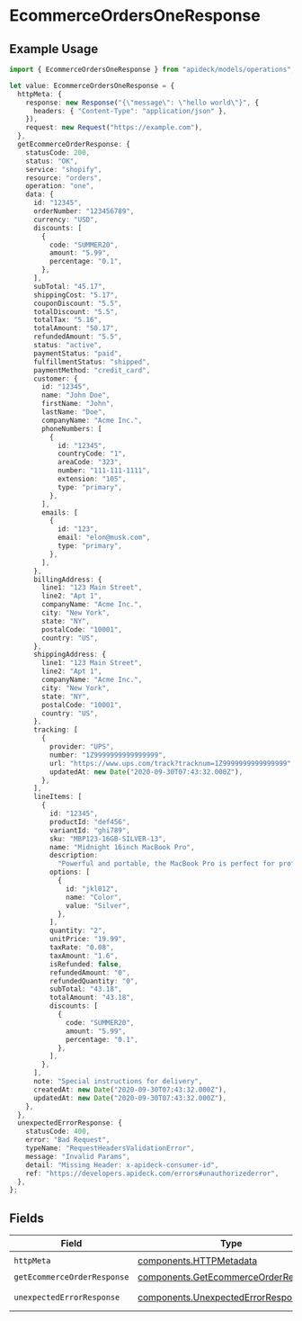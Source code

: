 # EcommerceOrdersOneResponse

## Example Usage

```typescript
import { EcommerceOrdersOneResponse } from "apideck/models/operations";

let value: EcommerceOrdersOneResponse = {
  httpMeta: {
    response: new Response("{\"message\": \"hello world\"}", {
      headers: { "Content-Type": "application/json" },
    }),
    request: new Request("https://example.com"),
  },
  getEcommerceOrderResponse: {
    statusCode: 200,
    status: "OK",
    service: "shopify",
    resource: "orders",
    operation: "one",
    data: {
      id: "12345",
      orderNumber: "123456789",
      currency: "USD",
      discounts: [
        {
          code: "SUMMER20",
          amount: "5.99",
          percentage: "0.1",
        },
      ],
      subTotal: "45.17",
      shippingCost: "5.17",
      couponDiscount: "5.5",
      totalDiscount: "5.5",
      totalTax: "5.16",
      totalAmount: "50.17",
      refundedAmount: "5.5",
      status: "active",
      paymentStatus: "paid",
      fulfillmentStatus: "shipped",
      paymentMethod: "credit_card",
      customer: {
        id: "12345",
        name: "John Doe",
        firstName: "John",
        lastName: "Doe",
        companyName: "Acme Inc.",
        phoneNumbers: [
          {
            id: "12345",
            countryCode: "1",
            areaCode: "323",
            number: "111-111-1111",
            extension: "105",
            type: "primary",
          },
        ],
        emails: [
          {
            id: "123",
            email: "elon@musk.com",
            type: "primary",
          },
        ],
      },
      billingAddress: {
        line1: "123 Main Street",
        line2: "Apt 1",
        companyName: "Acme Inc.",
        city: "New York",
        state: "NY",
        postalCode: "10001",
        country: "US",
      },
      shippingAddress: {
        line1: "123 Main Street",
        line2: "Apt 1",
        companyName: "Acme Inc.",
        city: "New York",
        state: "NY",
        postalCode: "10001",
        country: "US",
      },
      tracking: [
        {
          provider: "UPS",
          number: "1Z9999999999999999",
          url: "https://www.ups.com/track?tracknum=1Z9999999999999999",
          updatedAt: new Date("2020-09-30T07:43:32.000Z"),
        },
      ],
      lineItems: [
        {
          id: "12345",
          productId: "def456",
          variantId: "ghi789",
          sku: "MBP123-16GB-SILVER-13",
          name: "Midnight 16inch MacBook Pro",
          description:
            "Powerful and portable, the MacBook Pro is perfect for professionals and creatives.",
          options: [
            {
              id: "jkl012",
              name: "Color",
              value: "Silver",
            },
          ],
          quantity: "2",
          unitPrice: "19.99",
          taxRate: "0.08",
          taxAmount: "1.6",
          isRefunded: false,
          refundedAmount: "0",
          refundedQuantity: "0",
          subTotal: "43.18",
          totalAmount: "43.18",
          discounts: [
            {
              code: "SUMMER20",
              amount: "5.99",
              percentage: "0.1",
            },
          ],
        },
      ],
      note: "Special instructions for delivery",
      createdAt: new Date("2020-09-30T07:43:32.000Z"),
      updatedAt: new Date("2020-09-30T07:43:32.000Z"),
    },
  },
  unexpectedErrorResponse: {
    statusCode: 400,
    error: "Bad Request",
    typeName: "RequestHeadersValidationError",
    message: "Invalid Params",
    detail: "Missing Header: x-apideck-consumer-id",
    ref: "https://developers.apideck.com/errors#unauthorizederror",
  },
};
```

## Fields

| Field                                                                                        | Type                                                                                         | Required                                                                                     | Description                                                                                  |
| -------------------------------------------------------------------------------------------- | -------------------------------------------------------------------------------------------- | -------------------------------------------------------------------------------------------- | -------------------------------------------------------------------------------------------- |
| `httpMeta`                                                                                   | [components.HTTPMetadata](../../models/components/httpmetadata.md)                           | :heavy_check_mark:                                                                           | N/A                                                                                          |
| `getEcommerceOrderResponse`                                                                  | [components.GetEcommerceOrderResponse](../../models/components/getecommerceorderresponse.md) | :heavy_minus_sign:                                                                           | Orders                                                                                       |
| `unexpectedErrorResponse`                                                                    | [components.UnexpectedErrorResponse](../../models/components/unexpectederrorresponse.md)     | :heavy_minus_sign:                                                                           | Unexpected error                                                                             |